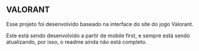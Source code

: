 ## VALORANT

Esse projeto foi desenvolvido baseado na interface do site do jogo Valorant.

Este está sendo desenvolvido a partir de mobile first, e sempre está sendo atualizando, por isso, o readme ainda não está completo.
